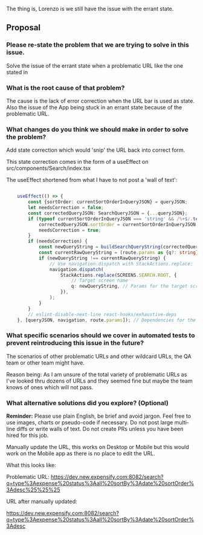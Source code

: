 The thing is, Lorenzo is we still have the issue with the errant state. 



## Proposal

### Please re-state the problem that we are trying to solve in this issue.
Solve the issue of the errant state when a problematic URL like the one stated in 

### What is the root cause of that problem?
The cause is the lack of error correction when the URL bar is used as state. Also the issue of the App being stuck in an errant state because of the problematic URL. 

### What changes do you think we should make in order to solve the problem?
<!-- DO NOT POST CODE DIFFS -->
Add state correction which would 'snip' the URL back into correct form. 

This state correction comes in the form of a useEffect on src/components/Search/index.tsx

The useEffect shortened from what I have to not post a 'wall of text': 
```ts

    useEffect(() => {
        const {sortOrder: currentSortOrderInQueryJSON} = queryJSON;
        let needsCorrection = false;
        const correctedQueryJSON: SearchQueryJSON = {...queryJSON};
        if (typeof currentSortOrderInQueryJSON === 'string' && /%+$/.test(currentSortOrderInQueryJSON)) {
            correctedQueryJSON.sortOrder = currentSortOrderInQueryJSON.replace(/%+$/, '') as SortOrder;
            needsCorrection = true;
        }
        if (needsCorrection) {
            const newQueryString = buildSearchQueryString(correctedQueryJSON);
            const currentRawQueryString = (route.params as {q?: string})?.q;
            if (newQueryString !== currentRawQueryString) {
                // Use navigation.dispatch with StackActions.replace:
                navigation.dispatch(
                    StackActions.replace(SCREENS.SEARCH.ROOT, {
                        // Target screen name
                        q: newQueryString, // Params for the target screen
                    }),
                );
            } 
        }
        // eslint-disable-next-line react-hooks/exhaustive-deps
    }, [queryJSON, navigation, route.params]); // Dependencies for the useEffect hook.

```





### What specific scenarios should we cover in automated tests to prevent reintroducing this issue in the future?
<!-- Clearly describe the different test cases you recommend adding or updating. Explain how they will ensure the problem is fully covered and that any future changes do not cause a regression. Consider edge cases, input variations, and typical user interactions that could trigger this issue. To get guidance on how to write tests, refer to the [README.md](https://github.com/Expensify/App/blob/main/tests/README.md) in the tests folder. -->

The scenarios of other problematic URLs and other wildcard URLs, the QA team or other team might have. 


Reason being:
As I am unsure of the total variety of problematic URLs as I've looked thru dozens of URLs and they seemed fine but maybe the team knows of ones which will not pass.



### What alternative solutions did you explore? (Optional)

**Reminder:** Please use plain English, be brief and avoid jargon. Feel free to use images, charts or pseudo-code if necessary. Do not post large multi-line diffs or write walls of text. Do not create PRs unless you have been hired for this job.

Manually update the URL, this works on Desktop or Mobile but this would work on the Mobile app as there is no place to edit the URL. 

What this looks like: 

Problematic URL:
https://dev.new.expensify.com:8082/search?q=type%3Aexpense%20status%3Aall%20sortBy%3Adate%20sortOrder%3Adesc%25%25%25

URL after manually updated:

https://dev.new.expensify.com:8082/search?q=type%3Aexpense%20status%3Aall%20sortBy%3Adate%20sortOrder%3Adesc



<!---
ATTN: Contributor+

You are the first line of defense in making sure every proposal has a clear and easily understood problem with a "root cause". Do not approve any proposals that lack a satisfying explanation to the first two prompts. It is CRITICALLY important that we understand the root cause at a minimum even if the solution doesn't directly address it. When we avoid this step, we can end up solving the wrong problems entirely or just writing hacks and workarounds.

Instructions for how to review a proposal:

1. Address each contributor proposal one at a time and address each part of the question one at a time e.g. if a solution looks acceptable, but the stated problem is not clear, then you should provide feedback and make suggestions to improve each prompt before moving on to the next. Avoid responding to all sections of a proposal at once. Move from one question to the next each time asking the contributor to "Please update your original proposal and tag me again when it's ready for review".

2. Limit excessive conversation and moderate issues to keep them on track. If someone is doing any of the following things, please kindly and humbly course-correct them:

- Posting PRs.
- Posting large multi-line diffs (this is basically a PR).
- Skipping any of the required questions.
- Not using the proposal template at all.
- Suggesting that an existing issue is related to the current issue before a problem or root cause has been established.
- Excessively wordy explanations.

3. Choose the first proposal that has a reasonable answer to all the required questions.
-->
